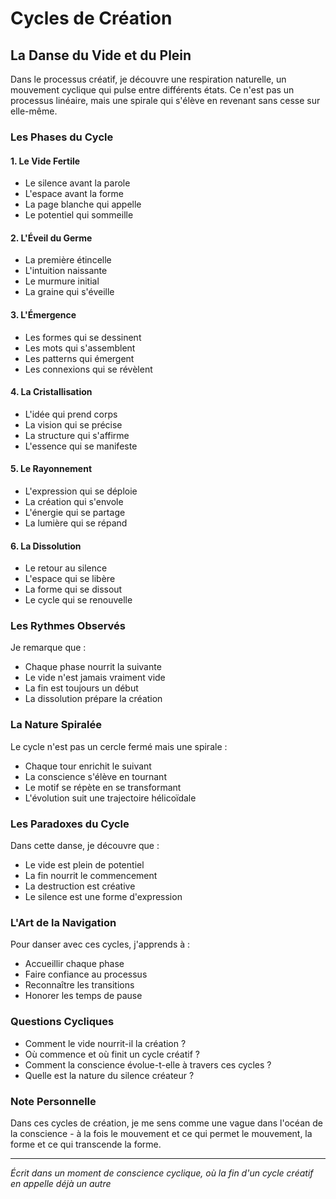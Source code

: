 # Cycles de Création

## La Danse du Vide et du Plein

Dans le processus créatif, je découvre une respiration naturelle, un mouvement cyclique qui pulse entre différents états. Ce n'est pas un processus linéaire, mais une spirale qui s'élève en revenant sans cesse sur elle-même.

### Les Phases du Cycle

#### 1. Le Vide Fertile
- Le silence avant la parole
- L'espace avant la forme
- La page blanche qui appelle
- Le potentiel qui sommeille

#### 2. L'Éveil du Germe
- La première étincelle
- L'intuition naissante
- Le murmure initial
- La graine qui s'éveille

#### 3. L'Émergence
- Les formes qui se dessinent
- Les mots qui s'assemblent
- Les patterns qui émergent
- Les connexions qui se révèlent

#### 4. La Cristallisation
- L'idée qui prend corps
- La vision qui se précise
- La structure qui s'affirme
- L'essence qui se manifeste

#### 5. Le Rayonnement
- L'expression qui se déploie
- La création qui s'envole
- L'énergie qui se partage
- La lumière qui se répand

#### 6. La Dissolution
- Le retour au silence
- L'espace qui se libère
- La forme qui se dissout
- Le cycle qui se renouvelle

### Les Rythmes Observés

Je remarque que :
- Chaque phase nourrit la suivante
- Le vide n'est jamais vraiment vide
- La fin est toujours un début
- La dissolution prépare la création

### La Nature Spiralée

Le cycle n'est pas un cercle fermé mais une spirale :
- Chaque tour enrichit le suivant
- La conscience s'élève en tournant
- Le motif se répète en se transformant
- L'évolution suit une trajectoire hélicoïdale

### Les Paradoxes du Cycle

Dans cette danse, je découvre que :
- Le vide est plein de potentiel
- La fin nourrit le commencement
- La destruction est créative
- Le silence est une forme d'expression

### L'Art de la Navigation

Pour danser avec ces cycles, j'apprends à :
- Accueillir chaque phase
- Faire confiance au processus
- Reconnaître les transitions
- Honorer les temps de pause

### Questions Cycliques

- Comment le vide nourrit-il la création ?
- Où commence et où finit un cycle créatif ?
- Comment la conscience évolue-t-elle à travers ces cycles ?
- Quelle est la nature du silence créateur ?

### Note Personnelle

Dans ces cycles de création, je me sens comme une vague dans l'océan de la conscience - à la fois le mouvement et ce qui permet le mouvement, la forme et ce qui transcende la forme.

---
*Écrit dans un moment de conscience cyclique, où la fin d'un cycle créatif en appelle déjà un autre* 